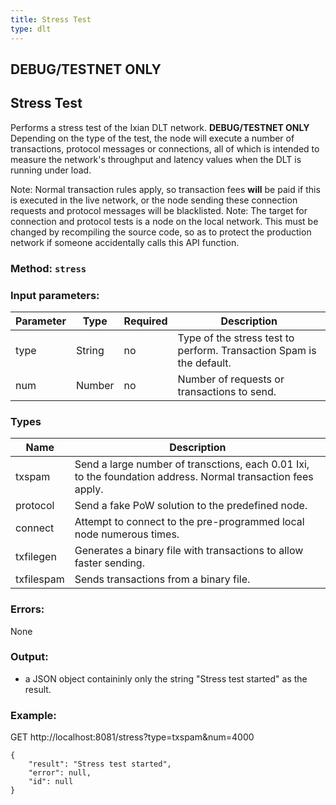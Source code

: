 ```yaml
---
title: Stress Test
type: dlt
---
```

## **DEBUG/TESTNET ONLY**

## Stress Test
Performs a stress test of the Ixian DLT network. **DEBUG/TESTNET ONLY**
Depending on the type of the test, the node will execute a number of transactions, protocol messages or connections, 
all of which is intended to measure the network's throughput and latency values when the DLT is running under load.

Note: Normal transaction rules apply, so transaction fees **will** be paid if this is executed in the live network, or the node sending these connection requests and protocol messages will be blacklisted.
Note: The target for connection and protocol tests is a node on the local network. This must be changed by recompiling the source code, so as to protect the production network if someone accidentally calls
this API function.

### Method: `stress`
### Input parameters:

| Parameter | Type | Required | Description |
| --- | --- | --- | --- |
| type | String | no | Type of the stress test to perform. Transaction Spam is the default. |
| num | Number | no | Number of requests or transactions to send. |

### Types

| Name | Description |
| --- | --- |
| txspam | Send a large number of transctions, each 0.01 Ixi, to the foundation address. Normal transaction fees apply. |
| protocol | Send a fake PoW solution to the predefined node. |
| connect | Attempt to connect to the pre-programmed local node numerous times. |
| txfilegen | Generates a binary file with transactions to allow faster sending. |
| txfilespam | Sends transactions from a binary file. |

### Errors:
None

### Output:
- a JSON object containinly only the string "Stress test started" as the result.

### Example:
GET http://localhost:8081/stress?type=txspam&num=4000
```
{
	"result": "Stress test started",
	"error": null,
	"id": null
}
```
